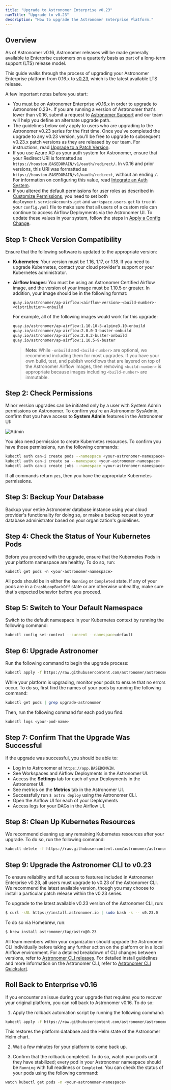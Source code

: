 ```yaml
---
title: "Upgrade to Astronomer Enterprise v0.23"
navTitle: "Upgrade to v0.23"
description: "How to upgrade the Astronomer Enterprise Platform."
---
```


## Overview

As of Astronomer v0.16, Astronomer releases will be made generally available to Enterprise customers on a quarterly basis as part of a long-term support (LTS) release model.

This guide walks through the process of upgrading your Astronomer Enterprise platform from 0.16.x to [v0.23](https://www.astronomer.io/docs/enterprise/v0.23/resources/release-notes), which is the latest available LTS release.

A few important notes before you start:

- You must be on Astronomer Enterprise v0.16.x in order to upgrade to Astronomer 0.23+. If you are running a version of Astronomer that's lower than v0.16, submit a request to [Astronomer Support](https://support.astronomer.io) and our team will help you define an alternate upgrade path.
- The guidelines below only apply to users who are upgrading to the Astronomer v0.23 series for the first time. Once you've completed the upgrade to any v0.23 version, you'll be free to upgrade to subsequent v0.23.x patch versions as they are released by our team. For instructions, read [Upgrade to a Patch Version](https://www.astronomer.io/docs/enterprise/v0.23/manage-astronomer/upgrade-astronomer-patch).
- If you use Azure AD as your auth system for Astronomer, ensure that your Redirect URI is formatted as `https://houston.BASEDOMAIN/v1/oauth/redirect/`. In v0.16 and prior versions, this URI was formatted as `https://houston.BASEDOMAIN/v1/oauth/redirect`, without an ending `/`. For information on configuring this value, read [Integrate an Auth System](https://www.astronomer.io/docs/enterprise/v0.23/manage-astronomer/integrate-auth-system#azure-ad).
- If you altered the default permissions for user roles as described in [Customize Permissions](https://www.astronomer.io/docs/enterprise/v0.23/manage-astronomer/manage-platform-users#customize-permissions), you need to set both `deployment.serviceAccounts.get` and `workspace.users.get` to `true` in your `config.yaml` file to make sure that all users of a custom role can continue to access Airflow Deployments via the Astronomer UI. To update these values in your system, follow the steps in [Apply a Config Change](https://www.astronomer.io/docs/enterprise/v0.23/manage-astronomer/apply-platform-config).

## Step 1: Check Version Compatibility

Ensure that the following software is updated to the appropriate version:

- **Kubernetes**: Your version must be 1.16, 1.17, or 1.18. If you need to upgrade Kubernetes, contact your cloud provider's support or your Kubernetes administrator.
- **Airflow Images**: You must be using an Astronomer Certified Airflow image, and the version of your image must be 1.10.5 or greater. In addition, your image should be in the following format:

    ```
    quay.io/astronomer/ap-airflow:<airflow-version>-<build-number>-<distribution>-onbuild
    ```

    For example, all of the following images would work for this upgrade:

    ```sh
    quay.io/astronomer/ap-airflow:1.10.10-5-alpine3.10-onbuild
    quay.io/astronomer/ap-airflow:2.0.0-3-buster-onbuild
    quay.io/astronomer/ap-airflow:2.0.2-buster-onbuild
    quay.io/astronomer/ap-airflow:1.10.5-9-buster
    ```

    > **Note:** While `-onbuild` and `<build-number>` are optional, we recommend including them for most upgrades. If you have your own build, test, and publish workflows that are layered on top of the Astronomer Airflow images, then removing `<build-number>` is appropriate because images including `<build-number>` are immutable.

## Step 2: Check Permissions

Minor version upgrades can be initiated only by a user with System Admin permissions on Astronomer. To confirm you're an Astronomer SysAdmin, confirm that you have access to **System Admin** features in the Astronomer UI:

![Admin](https://assets2.astronomer.io/main/docs/enterprise_quickstart/admin_panel.png)

You also need permission to create Kubernetes resources. To confirm you have those permissions, run the following commands:

```sh
kubectl auth can-i create pods --namespace <your-astronomer-namespace>
kubectl auth can-i create sa --namespace <your-astronomer-namespace>
kubectl auth can-i create jobs --namespace <your-astronomer-namespace>
```

If all commands return `yes`, then you have the appropriate Kubernetes permissions.

## Step 3: Backup Your Database

Backup your entire Astronomer database instance using your cloud provider's functionality for doing so, or make a backup request to your database administrator based on your organization's guidelines.

## Step 4: Check the Status of Your Kubernetes Pods

Before you proceed with the upgrade, ensure that the Kubernetes Pods in your platform namespace are healthy. To do so, run:

```
kubectl get pods -n <your-astronomer-namespace>
```

All pods should be in either the `Running` or `Completed` state. If any of your pods are in a `CrashLoopBackOff` state or are otherwise unhealthy, make sure that's expected behavior before you proceed.

## Step 5: Switch to Your Default Namespace

Switch to the default namespace in your Kubernetes context by running the following command:

```sh
kubectl config set-context --current --namespace=default
```

## Step 6: Upgrade Astronomer

Run the following command to begin the upgrade process:

```sh
kubectl apply -f https://raw.githubusercontent.com/astronomer/astronomer/release-0.23/bin/migration-scripts/lts-to-lts/0.16-to-0.23/manifests/upgrade-0.16-to-0.23.yaml
```

While your platform is upgrading, monitor your pods to ensure that no errors occur. To do so, first find the names of your pods by running the following command:

```sh
kubectl get pods | grep upgrade-astronomer
```

Then, run the following command for each pod you find:

```sh
kubectl logs <your-pod-name>
```

## Step 7: Confirm That the Upgrade Was Successful

If the upgrade was successful, you should be able to:

* Log in to Astronomer at `https://app.BASEDOMAIN`.
* See Workspaces and Airflow Deployments in the Astronomer UI.
* Access the **Settings** tab for each of your Deployments in the Astronomer UI.
* See metrics on the **Metrics** tab in the Astronomer UI.
* Successfully run `$ astro deploy` using the Astronomer CLI.
* Open the Airflow UI for each of your Deployments
* Access logs for your DAGs in the Airflow UI.

## Step 8: Clean Up Kubernetes Resources

We recommend cleaning up any remaining Kubernetes resources after your upgrade. To do so, run the following command:

```sh
kubectl delete -f https://raw.githubusercontent.com/astronomer/astronomer/release-0.23/bin/migration-scripts/lts-to-lts/0.16-to-0.23/manifests/upgrade-0.16-to-0.23.yaml
```

## Step 9: Upgrade the Astronomer CLI to v0.23

To ensure reliability and full access to features included in Astronomer Enterprise v0.23, all users must upgrade to v0.23 of the Astronomer CLI. We recommend the latest available version, though you may choose to install a particular patch release within the v0.23 series.

To upgrade to the latest available v0.23 version of the Astronomer CLI, run:

```sh
$ curl -sSL https://install.astronomer.io | sudo bash -s -- v0.23.0
```

To do so via Homebrew, run:

```sh
$ brew install astronomer/tap/astro@0.23
```

All team members within your organization should upgrade the Astronomer CLI individually before taking any further action on the platform or in a local Airflow environment. For a detailed breakdown of CLI changes between versions, refer to [Astronomer CLI releases](https://github.com/astronomer/astro-cli/releases). For detailed install guidelines and more information on the Astronomer CLI, refer to [Astronomer CLI Quickstart](https://www.astronomer.io/docs/enterprise/v0.23/develop/cli-quickstart).

## Roll Back to Enterprise v0.16

If you encounter an issue during your upgrade that requires you to recover your original platform, you can roll back to Astronomer v0.16. To do so:

1. Apply the rollback automation script by running the following command:
```sh
kubectl apply -f https://raw.githubusercontent.com/astronomer/astronomer/release-0.23/bin/migration-scripts/lts-to-lts/0.16-to-0.23/manifests/rollback-0.16-to-0.23.yaml
```
This restores the platform database and the Helm state of the Astronomer Helm chart.

2. Wait a few minutes for your platform to come back up.

3. Confirm that the rollback completed. To do so, watch your pods until they have stabilized; every pod in your Astronomer namespace should be `Running` with full readiness or `Completed`. You can check the status of your pods using the following command:
```sh
watch kubectl get pods -n <your-astronomer-namespace>
```
